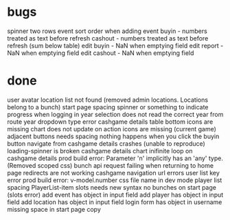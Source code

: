 # bugs

spinner two rows
event sort order when adding event
buyin - numbers treated as text before refresh
cashout - numbers treated as text before refresh (sum below table)
edit buyin - NaN when emptying field
edit report - NaN when emptying field
edit cashout - NaN when emptying field

# done

user avatar
location list not found (removed admin locations. Locations belong to a bunch)
start page spacing
spinner or something to indicate progress when logging in
year selection does not read the correct year from route
year dropdown type error
cashgame details table bottom icons are missing
chart does not update on action
icons are missing (current game)
adjacent buttons needs spacing
nothing happens when you click the buyin button
navigate from cashgame details crashes (unable to reproduce)
loading-spinner is broken
cashgame details chart
inifinite loop on cashgame details
prod build error: Parameter 'n' implicitly has an 'any' type. (Removed scoped css)
bunch api request failing when returning to home page
redirects are not working
cashgame navigation url errors
user list key error
prod build error: v-model.number
css file name in dev mode
player list spacing
PlayerList-item
slots needs new syntax
no bunches on start page (slots error)
add event has object in input field
add player has object in input field
add location has object in input field
login form has object in username
missing space in start page copy
